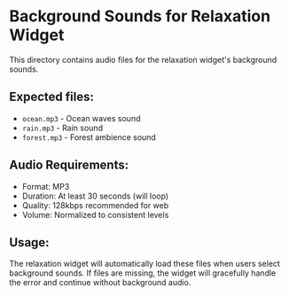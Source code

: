 # Background Sounds for Relaxation Widget

This directory contains audio files for the relaxation widget's background sounds.

## Expected files:
- `ocean.mp3` - Ocean waves sound
- `rain.mp3` - Rain sound
- `forest.mp3` - Forest ambience sound

## Audio Requirements:
- Format: MP3
- Duration: At least 30 seconds (will loop)
- Quality: 128kbps recommended for web
- Volume: Normalized to consistent levels

## Usage:
The relaxation widget will automatically load these files when users select background sounds. If files are missing, the widget will gracefully handle the error and continue without background audio.